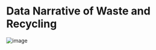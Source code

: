 # Data Narrative of Waste and Recycling

![image](https://github.com/SimonLim03/Waste-and-Recycling-Data-Narratives/assets/150989115/2cc20e8a-fbd2-402a-a9cb-60e0f88b99b8)

